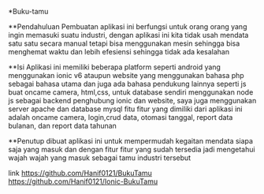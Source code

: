 *Buku-tamu

**Pendahuluan
Pembuatan aplikasi ini berfungsi untuk orang orang yang ingin memasuki suatu industri, dengan aplikasi ini kita tidak usah mendata satu satu secara manual tetapi bisa menggunakan mesin sehingga bisa menghemat waktu dan lebih efesiensi sehingga tidak ada kesalahan

**Isi
Aplikasi ini memiliki beberapa platform seperti android yang menggunakan ionic v6 ataupun website yang menggunakan bahasa php sebagai bahasa utama dan juga ada bahasa pendukung lainnya seperti js buat oncame camera, html,css, untuk database sendiri menggunakan node js sebagai backend penghubung ionic dan website, saya juga menggunakan server apache dan database mysql
fitu fitur yang dimiliki dari aplikasi ini adalah
oncame camera, login,crud data, otomasi tanggal, report data bulanan, dan report data tahunan

**Penutup
dibuat aplikasi ini untuk mempermudah kegaitan mendata siapa saja yang masuk dan dengan fitur fitur yang sudah tersedia jadi mengetahui wajah wajah yang masuk sebagai tamu industri tersebut 

link
https://github.com/Hanif0121/BukuTamu
https://github.com/Hanif0121/Ionic-BukuTamu

